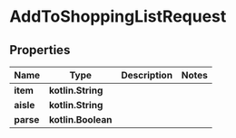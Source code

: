 
# AddToShoppingListRequest

## Properties
| Name | Type | Description | Notes |
| ------------ | ------------- | ------------- | ------------- |
| **item** | **kotlin.String** |  |  |
| **aisle** | **kotlin.String** |  |  |
| **parse** | **kotlin.Boolean** |  |  |



